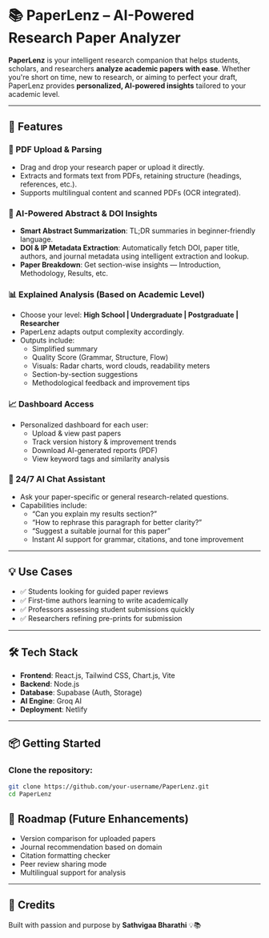 # 📚 PaperLenz – AI-Powered Research Paper Analyzer

**PaperLenz** is your intelligent research companion that helps students, scholars, and researchers **analyze academic papers with ease**. Whether you're short on time, new to research, or aiming to perfect your draft, PaperLenz provides **personalized, AI-powered insights** tailored to your academic level.

---

## 🚀 Features

### 📄 PDF Upload & Parsing
- Drag and drop your research paper or upload it directly.
- Extracts and formats text from PDFs, retaining structure (headings, references, etc.).
- Supports multilingual content and scanned PDFs (OCR integrated).

### 🧠 AI-Powered Abstract & DOI Insights
- **Smart Abstract Summarization**: TL;DR summaries in beginner-friendly language.
- **DOI & IP Metadata Extraction**: Automatically fetch DOI, paper title, authors, and journal metadata using intelligent extraction and lookup.
- **Paper Breakdown**: Get section-wise insights — Introduction, Methodology, Results, etc.

### 📊 Explained Analysis (Based on Academic Level)
- Choose your level: **High School | Undergraduate | Postgraduate | Researcher**
- PaperLenz adapts output complexity accordingly.
- Outputs include:
  - Simplified summary
  - Quality Score (Grammar, Structure, Flow)
  - Visuals: Radar charts, word clouds, readability meters
  - Section-by-section suggestions
  - Methodological feedback and improvement tips

### 📈 Dashboard Access
- Personalized dashboard for each user:
  - Upload & view past papers
  - Track version history & improvement trends
  - Download AI-generated reports (PDF)
  - View keyword tags and similarity analysis

### 💬 24/7 AI Chat Assistant
- Ask your paper-specific or general research-related questions.
- Capabilities include:
  - “Can you explain my results section?”
  - “How to rephrase this paragraph for better clarity?”
  - “Suggest a suitable journal for this paper”
  - Instant AI support for grammar, citations, and tone improvement

---

## 💡 Use Cases
- ✅ Students looking for guided paper reviews
- ✅ First-time authors learning to write academically
- ✅ Professors assessing student submissions quickly
- ✅ Researchers refining pre-prints for submission

---

## 🛠️ Tech Stack

- **Frontend**: React.js, Tailwind CSS, Chart.js, Vite
- **Backend**: Node.js
- **Database**: Supabase (Auth, Storage)
- **AI Engine**: Groq AI
- **Deployment**: Netlify

---

## 📦 Getting Started

### Clone the repository:
```bash
git clone https://github.com/your-username/PaperLenz.git
cd PaperLenz
```

## 🧭 Roadmap (Future Enhancements)
- Version comparison for uploaded papers  
- Journal recommendation based on domain  
- Citation formatting checker  
- Peer review sharing mode  
- Multilingual support for analysis  

---

## 🙌 Credits
Built with passion and purpose by **Sathvigaa Bharathi** 💡📚

